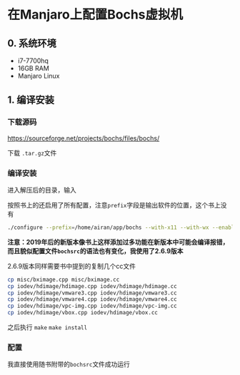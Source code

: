 # 在Manjaro上配置Bochs虚拟机

## 0. 系统环境

+ i7-7700hq
+ 16GB RAM
+ Manjaro Linux

## 1. 编译安装

### 下载源码 

https://sourceforge.net/projects/bochs/files/bochs/

下载 `.tar.gz`文件

### 编译安装

进入解压后的目录，输入

按照书上的还启用了所有配置，注意`prefix`字段是输出软件的位置，这个书上没有

```bash
./configure --prefix=/home/airan/app/bochs --with-x11 --with-wx --enable-debugger --enable-disasm --enable-all-optimizations --enable-readline --enable-long-phy-address --enable-ltdl-install --enable-idle-hack --enable-plugins --enable-a20-pin --enable-x86-64 --enable-smp --enable-cpu-level=6 --enable-large-ramfile --enable-repeat-speedups --enable-fast-function-calls --enable-handlers-chaining --enable-trace-linking --enable-configurable-msrs --enable-show-ips --enable-cpp --enable-debugger-gui --enable-iodebug --enable-logging --enable-assert-checks --enable-fpu --enable-vmx=2 --enable-svm --enable-3dnow --enable-alignment-check --enable-monitor-mwait --enable-avx --enable-evex --enable-x86-debugger --enable-pci --enable-usb --enable-voodoo
```

**注意：2019年后的新版本像书上这样添加过多功能在新版本中可能会编译报错，而且貌似配置文件`bochsrc`的语法也有变化，我使用了2.6.9版本**

2.6.9版本同样需要书中提到的复制几个cc文件

```zsh
cp misc/bximage.cpp misc/bximage.cc
cp iodev/hdimage/hdimage.cpp iodev/hdimage/hdimage.cc
cp iodev/hdimage/vmware3.cpp iodev/hdimage/vmware3.cc
cp iodev/hdimage/vmware4.cpp iodev/hdimage/vmware4.cc
cp iodev/hdimage/vpc-img.cpp iodev/hdimage/vpc-img.cc
cp iodev/hdimage/vbox.cpp iodev/hdimage/vbox.cc
```

之后执行 `make` `make install`

### 配置

我直接使用随书附带的`bochsrc`文件成功运行